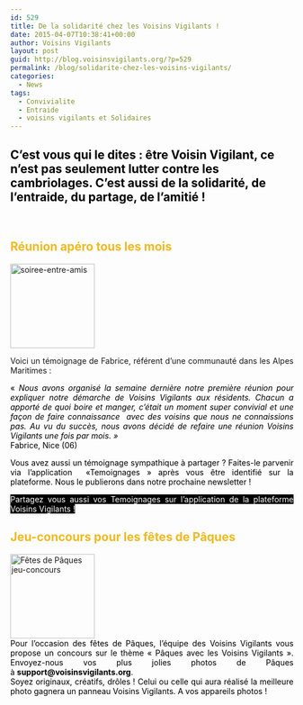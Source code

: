 ```yaml
---
id: 529
title: De la solidarité chez les Voisins Vigilants !
date: 2015-04-07T10:38:41+00:00
author: Voisins Vigilants
layout: post
guid: http://blog.voisinsvigilants.org/?p=529
permalink: /blog/solidarite-chez-les-voisins-vigilants/
categories:
  - News
tags:
  - Convivialite
  - Entraide
  - voisins vigilants et Solidaires
---
```

## <span style="color: #000000;">C&rsquo;est vous qui le dites : être Voisin Vigilant, ce n&rsquo;est pas seulement lutter contre les cambriolages. C&rsquo;est aussi de la solidarité, de l&rsquo;entraide, du partage, de l&rsquo;amitié !</span>

&nbsp;

## <span style="font-weight: bold; color: #f0b91f;">Réunion apéro tous les mois</span>

<img class="alignleft wp-image-530 size-thumbnail" src="http://blog.voisinsvigilants.org/wp-content/uploads/2015/04/soiree-entre-amis-150x150.jpg" alt="soiree-entre-amis" width="150" height="150" />

<p style="text-align: justify;">
  Voici un témoignage de Fabrice, référent d&rsquo;une communauté dans les Alpes Maritimes :
</p>

<p style="text-align: justify;">
  <em style="color: #000000;"><span style="font-style: normal;">«</span> </em><em style="color: #000000;">Nous avons organisé la semaine dernière notre première réunion pour expliquer notre démarche de Voisins Vigilants aux résidents. Chacun a apporté de quoi boire et manger, c’était un moment super convivial et une façon de faire connaissance  avec des voisins que nous ne connaissions pas. Au vu du succès, nous avons décidé de refaire une réunion Voisins Vigilants une fois par mois. <em>»</em></em><span style="color: #000000;"><br /> Fabrice, Nice (06)</span>
</p>

<p style="text-align: justify;">
  <span style="color: #000000;">Vous avez aussi un témoignage sympathique à partager ? Faites-le parvenir via l&rsquo;application  «Temoignages » après vous être identifié sur la plateforme. </span><span style="color: #000000;">Nous le publierons dans notre prochaine newsletter !</span>
</p>

<p style="text-align: justify;">
  <span style="color: #ffffff; background-color: #000000;"><a href="http://voisinsvigilants.org/myspace" target="_blank"><span style="color: #ffffff; background-color: #000000;">Partagez vous aussi vos Temoignages sur l&rsquo;application de la plateforme Voisins Vigilants !</span></a></span>
</p>

## <span style="font-weight: bold; color: #f0b91f;">Jeu-concours pour les fêtes de Pâques</span>

<div style="color: #000000; text-align: left;">
  <a href="http://blog.voisinsvigilants.org/wp-content/uploads/2015/04/paques-oeufs-lapin-enfants-171818.jpg"><img class="alignleft wp-image-531 size-thumbnail" src="http://blog.voisinsvigilants.org/wp-content/uploads/2015/04/paques-oeufs-lapin-enfants-171818-150x150.jpg" alt="Fêtes de Pâques jeu-concours" width="150" height="150" /></a>
</div>

<div style="color: #000000; text-align: justify;">
  Pour l&rsquo;occasion des fêtes de Pâques, l&rsquo;équipe des Voisins Vigilants vous propose un concours sur le thème &laquo;&nbsp;Pâques avec les Voisins Vigilants&nbsp;&raquo;. Envoyez-nous vos plus jolies photos de Pâques à <strong>support@voisinsvigilants.org</strong>.
</div>

<div style="color: #000000; text-align: justify;">
  Soyez originaux, créatifs, drôles ! Celui ou celle qui aura réalisé la meilleure photo gagnera un panneau Voisins Vigilants. A vos appareils photos !
</div>
